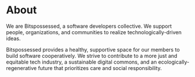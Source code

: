 ---
---

# About

We are Bitspossessed, a software developers collective. We support people, organizations, and communities to realize technologically-driven ideas.

Bitspossessed provides a healthy, supportive space for our members to build software cooperatively. We strive to contribute to a more just and equitable tech industry, a sustainable digital commons, and an ecologically-regenerative future that prioritizes care and social responsibility.
